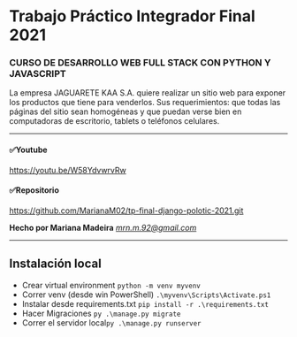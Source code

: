 # Trabajo Práctico Integrador Final 2021
### CURSO DE DESARROLLO WEB FULL STACK CON PYTHON Y JAVASCRIPT

La empresa JAGUARETE KAA S.A. quiere realizar un sitio web para exponer los productos que tiene para venderlos. Sus requerimientos: que todas las páginas del sitio sean homogéneas y que puedan verse bien en computadoras de escritorio, tablets o teléfonos celulares.

*****************************
#### :white_check_mark:Youtube
https://youtu.be/W58YdvwrvRw

#### :white_check_mark:Repositorio
https://github.com/MarianaM02/tp-final-django-polotic-2021.git


**Hecho por Mariana Madeira**
*mrn.m.92@gmail.com*

---
## Instalación local
* Crear virtual environment ```python -m venv myvenv```
* Correr venv (desde win PowerShell) ```.\myvenv\Scripts\Activate.ps1```
* Instalar desde requirements.txt ```pip install -r .\requirements.txt```
* Hacer Migraciones ```py .\manage.py migrate```
* Correr el servidor local```py .\manage.py runserver```
